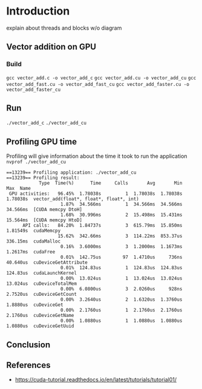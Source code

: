 # Introduction
explain about threads and blocks w/o diagram

## Vector addition on GPU


### Build
`gcc vector_add.c -o vector_add_c`
`gcc vector_add.cu -o vector_add_cu`
`gcc vector_add_fast.cu -o vector_add_fast_cu`
`gcc vector_add_faster.cu -o vector_add_faster_cu`


## Run
`./vector_add_c`
`./vector_add_cu`

## Profiling GPU time
Profiling will give information about the time it took to run the application
`nvprof ./vector_add_cu`

```
==13239== Profiling application: ./vector_add_cu
==13239== Profiling result:
            Type  Time(%)      Time     Calls       Avg       Min       Max  Name
 GPU activities:   96.45%  1.78038s         1  1.78038s  1.78038s  1.78038s  vector_add(float*, float*, float*, int)
                    1.87%  34.566ms         1  34.566ms  34.566ms  34.566ms  [CUDA memcpy DtoH]
                    1.68%  30.996ms         2  15.498ms  15.431ms  15.564ms  [CUDA memcpy HtoD]
      API calls:   84.20%  1.84737s         3  615.79ms  15.850ms  1.81549s  cudaMemcpy
                   15.62%  342.66ms         3  114.22ms  853.37us  336.15ms  cudaMalloc
                    0.16%  3.6000ms         3  1.2000ms  1.1673ms  1.2617ms  cudaFree
                    0.01%  142.75us        97  1.4710us     736ns  40.640us  cuDeviceGetAttribute
                    0.01%  124.83us         1  124.83us  124.83us  124.83us  cudaLaunchKernel
                    0.00%  13.024us         1  13.024us  13.024us  13.024us  cuDeviceTotalMem
                    0.00%  6.0800us         3  2.0260us     928ns  2.7520us  cuDeviceGetCount
                    0.00%  3.2640us         2  1.6320us  1.3760us  1.8880us  cuDeviceGet
                    0.00%  2.1760us         1  2.1760us  2.1760us  2.1760us  cuDeviceGetName
                    0.00%  1.0880us         1  1.0880us  1.0880us  1.0880us  cuDeviceGetUuid

```

## Conclusion


## References
- https://cuda-tutorial.readthedocs.io/en/latest/tutorials/tutorial01/
